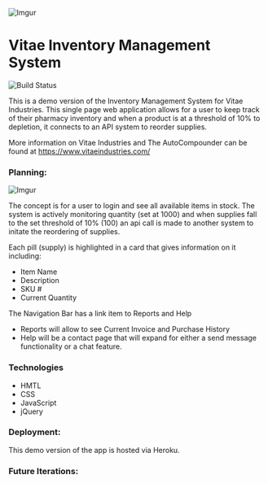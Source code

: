 ![Imgur](https://i.imgur.com/p9jeHwf.png)
# Vitae Inventory Management System
![Build Status](https://img.shields.io/badge/Build-In--Development-yellow.svg)

This is a demo version of the Inventory Management System for Vitae Industries. This
single page web application allows for a user to keep track of their pharmacy inventory and when a product is at a threshold of 10% to depletion, it connects to an API system to reorder supplies.

More information on Vitae Industries and The AutoCompounder can be found at https://www.vitaeindustries.com/


### Planning:
![Imgur](https://i.imgur.com/Mjdbsq3m.jpg)

The concept is for a user to login and see all available items in stock. The system is actively monitoring quantity (set at 1000) and when supplies fall to the set threshold of 10% (100) an api call is made to another system to initate the reordering of supplies.

Each pill (supply) is highlighted in a card that gives information on it including:
- Item Name
- Description
- SKU #
- Current Quantity

The Navigation Bar has a link item to Reports and Help
- Reports will allow to see Current Invoice and Purchase History
- Help will be a contact page that will expand for either a send message functionality or a chat feature.

### Technologies
- HMTL
- CSS
- JavaScript
- jQuery

### Deployment:
This demo version of the app is hosted via Heroku.

### Future Iterations:
